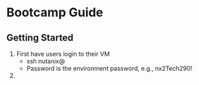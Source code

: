 # Bootcamp Guide

## Getting Started

<!-- NOTE: how do users ssh to their VM or get access to environment? -->

1. First have users login to their VM
    - ssh nutanix@<ip-address>
    - Password is the environment password, e.g., nx2Tech290!
2. 
